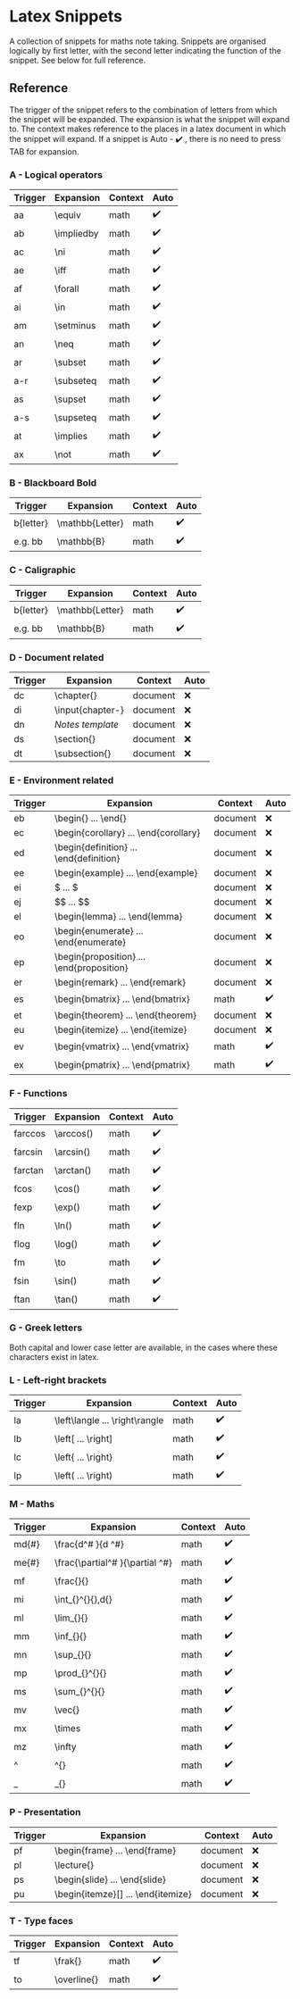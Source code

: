 # Latex Snippets

A collection of snippets for maths note taking. Snippets are organised logically
by first letter, with the second letter indicating the function of the snippet.
See below for full reference.

## Reference
The trigger of the snippet refers to the combination of letters from which the
snippet will be expanded. The expansion is what the snippet will expand to. The
context makes reference to the places in a latex document in which the snippet
will expand. If a snippet is Auto - :heavy_check_mark: , there is no need to press TAB for
expansion.

### A - Logical operators
| Trigger | Expansion | Context | Auto |
| --- | --- | --- | --- |
| aa | \equiv | math | :heavy_check_mark: |
| ab | \impliedby | math | :heavy_check_mark: |
| ac | \ni | math | :heavy_check_mark: |
| ae | \iff | math | :heavy_check_mark: |
| af | \forall | math | :heavy_check_mark: |
| ai | \in | math | :heavy_check_mark: |
| am | \setminus | math | :heavy_check_mark: |
| an | \neq | math | :heavy_check_mark: |
| ar | \subset | math | :heavy_check_mark: |
| a-r | \subseteq | math | :heavy_check_mark: |
| as | \supset | math | :heavy_check_mark: |
| a-s | \supseteq | math | :heavy_check_mark: |
| at | \implies | math | :heavy_check_mark: |
| ax | \not | math | :heavy_check_mark: |



### B - Blackboard Bold
| Trigger | Expansion | Context | Auto |
| --- | --- | --- | --- |
| b{letter} | \mathbb{Letter} | math | :heavy_check_mark: |
| e.g. bb | \mathbb{B} | math | :heavy_check_mark: |

### C - Caligraphic
| Trigger | Expansion | Context | Auto |
| --- | --- | --- | --- |
| b{letter} | \mathbb{Letter} | math | :heavy_check_mark: |
| e.g. bb | \mathbb{B} | math | :heavy_check_mark: |

### D - Document related
| Trigger | Expansion | Context | Auto |
| --- | --- | --- | --- |
| dc | \chapter{} | document | :x: |
| di | \input{chapter-} | document | :x: |
| dn | *Notes template* | document | :x: |
| ds | \section{} | document | :x: |
| dt | \subsection{} | document | :x: |

### E - Environment related
| Trigger | Expansion | Context | Auto |
| --- | --- | --- | --- |
| eb | \begin{} ... \end{} | document | :x: |
| ec | \begin{corollary} ... \end{corollary} | document | :x: |
| ed | \begin{definition} ... \end{definition} | document | :x: |
| ee | \begin{example} ... \end{example} | document | :x: |
| ei | \$ ... \$ | document | :x: |
| ej | \$\$ ... \$\$ | document | :x: |
| el | \begin{lemma} ... \end{lemma} | document | :x: |
| eo | \begin{enumerate} ... \end{enumerate} | document | :x: |
| ep | \begin{proposition} ... \end{proposition} | document | :x: |
| er | \begin{remark} ... \end{remark} | document | :x: |
| es | \begin{bmatrix} ... \end{bmatrix} | math | :heavy_check_mark: |
| et | \begin{theorem} ... \end{theorem} | document | :x: |
| eu | \begin{itemize} ... \end{itemize} | document | :x: |
| ev | \begin{vmatrix} ... \end{vmatrix} | math | :heavy_check_mark: |
| ex | \begin{pmatrix} ... \end{pmatrix} | math | :heavy_check_mark: |

### F - Functions
| Trigger | Expansion | Context | Auto |
| --- | --- | --- | --- |
| farccos | \\arccos() | math | :heavy_check_mark: |
| farcsin | \\arcsin() | math | :heavy_check_mark: |
| farctan | \\arctan() | math | :heavy_check_mark: |
| fcos | \\cos() | math | :heavy_check_mark: |
| fexp | \\exp() | math | :heavy_check_mark: |
| fln | \\ln() | math | :heavy_check_mark: |
| flog | \\log() | math | :heavy_check_mark: |
| fm | \\to | math | :heavy_check_mark: |
| fsin | \\sin() | math | :heavy_check_mark: |
| ftan | \\tan() | math | :heavy_check_mark: |

### G - Greek letters
Both capital and lower case letter are available, in the cases where these characters exist in latex.

### L - Left-right brackets
| Trigger | Expansion | Context | Auto |
| --- | --- | --- | --- |
| la | \left\langle ... \right\rangle | math | :heavy_check_mark: |
| lb | \left[ ... \right] | math | :heavy_check_mark: |
| lc | \left\{ ... \right\} | math | :heavy_check_mark: |
| lp | \left( ... \right) | math | :heavy_check_mark: |

### M - Maths
| Trigger | Expansion | Context | Auto |
| --- | --- | --- | --- |
| md{#} | \frac{d^# }{d ^#} | math | :heavy_check_mark: |
| me{#} | \frac{\partial^# }{\partial ^#} | math | :heavy_check_mark: |
| mf | \frac{}{} | math | :heavy_check_mark: |
| mi | \int_{}^{}{}\,d{} | math | :heavy_check_mark: |
| ml | \lim_{}{} | math | :heavy_check_mark: |
| mm | \inf_{}{} | math | :heavy_check_mark: |
| mn | \sup_{}{} | math | :heavy_check_mark: |
| mp | \prod_{}^{}{} | math | :heavy_check_mark: |
| ms | \sum_{}^{}{} | math | :heavy_check_mark: |
| mv | \vec{} | math | :heavy_check_mark: |
| mx | \times | math | :heavy_check_mark: |
| mz | \infty | math | :heavy_check_mark: |
| ^ | ^{} | math | :heavy_check_mark: |
| \_ | \_{} | math | :heavy_check_mark: |

### P - Presentation
| Trigger | Expansion | Context | Auto |
| --- | --- | --- | --- |
| pf | \begin{frame} ... \end{frame} | document | :x: |
| pl | \lecture{} | document | :x: |
| ps | \begin{slide} ... \end{slide} | document | :x: |
| pu | \begin{itemze}[] ... \end{itemize} | document | :x: |

### T - Type faces
| Trigger | Expansion | Context | Auto |
| --- | --- | --- | --- |
| tf | \frak{} | math | :heavy_check_mark: |
| to | \overline{} | math | :heavy_check_mark: |
